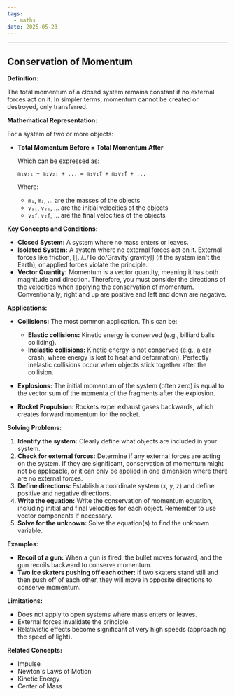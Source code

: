 ```yaml
---
tags:
  - maths
date: 2025-05-23
---
```

---  
## Conservation of Momentum  
  
**Definition:**  
  
The total momentum of a closed system remains constant if no external forces act on it.  In simpler terms, momentum cannot be created or destroyed, only transferred.  
  
**Mathematical Representation:**  
  
For a system of two or more objects:  
  
*   **Total Momentum Before = Total Momentum After**  
  
    Which can be expressed as:  
  
    `m₁v₁ᵢ + m₂v₂ᵢ + ... = m₁v₁f + m₂v₂f + ...`  
  
    Where:  
  
    *   `m₁`, `m₂`, ... are the masses of the objects  
    *   `v₁ᵢ`, `v₂ᵢ`, ... are the initial velocities of the objects  
    *   `v₁f`, `v₂f`, ... are the final velocities of the objects  
  
**Key Concepts and Conditions:**  
  
*   **Closed System:** A system where no mass enters or leaves.  
*   **Isolated System:** A system where no external forces act on it.  External forces like friction, [[../../To do/Gravity|gravity]] (if the system isn't the Earth), or applied forces violate the principle.  
*   **Vector Quantity:** Momentum is a vector quantity, meaning it has both magnitude and direction. Therefore, you must consider the directions of the velocities when applying the conservation of momentum.  Conventionally, right and up are positive and left and down are negative.  
  
**Applications:**  
  
*   **Collisions:** The most common application.  This can be:  
    *   **Elastic collisions:** Kinetic energy is conserved (e.g., billiard balls colliding).  
    *   **Inelastic collisions:** Kinetic energy is not conserved (e.g., a car crash, where energy is lost to heat and deformation). Perfectly inelastic collisions occur when objects stick together after the collision.  
  
*   **Explosions:**  The initial momentum of the system (often zero) is equal to the vector sum of the momenta of the fragments after the explosion.  
  
*   **Rocket Propulsion:**  Rockets expel exhaust gases backwards, which creates forward momentum for the rocket.  
  
**Solving Problems:**  
  
1.  **Identify the system:** Clearly define what objects are included in your system.  
2.  **Check for external forces:** Determine if any external forces are acting on the system. If they are significant, conservation of momentum might not be applicable, or it can only be applied in one dimension where there are no external forces.  
3.  **Define directions:** Establish a coordinate system (x, y, z) and define positive and negative directions.  
4.  **Write the equation:** Write the conservation of momentum equation, including initial and final velocities for each object. Remember to use vector components if necessary.  
5.  **Solve for the unknown:** Solve the equation(s) to find the unknown variable.  
  
**Examples:**  
  
*   **Recoil of a gun:** When a gun is fired, the bullet moves forward, and the gun recoils backward to conserve momentum.  
*   **Two ice skaters pushing off each other:**  If two skaters stand still and then push off of each other, they will move in opposite directions to conserve momentum.  
  
**Limitations:**  
  
*   Does not apply to open systems where mass enters or leaves.  
*   External forces invalidate the principle.  
*   Relativistic effects become significant at very high speeds (approaching the speed of light).  
  
**Related Concepts:**  
  
*   Impulse  
*   Newton's Laws of Motion  
*   Kinetic Energy  
*   Center of Mass  
  
